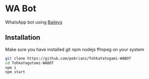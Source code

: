 # WA Bot

WhatsApp bot using [Baileys](https://github.com/adiwajshing/Baileys)

## Installation

Make sure you have installed git npm nodejs ffmpeg on your system

```bash
git clone https://github.com/pebrianz/TohkaYatogami-WABOT
cd TohkaYagotami-WABOT
npm i
npm start
```
